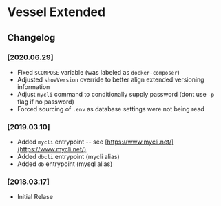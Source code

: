 # Vessel Extended

## Changelog

### [2020.06.29]

- Fixed `$COMPOSE` variable (was labeled as `docker-composer`)
- Adjusted `showVersion` override to better align extended versioning information
- Adjust `mycli` command to conditionally supply password (dont use `-p` flag if no password)
- Forced sourcing of `.env` as database settings were not being read

### [2019.03.10]

- Added `mycli` entrypoint -- see [https://www.mycli.net/](https://www.mycli.net/)
- Added `dbcli` entrypoint (mycli alias)
- Added `db` entrypoint (mysql alias)

### [2018.03.17]

- Initial Relase
